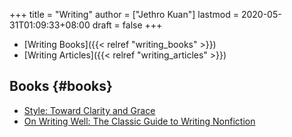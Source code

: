 +++
title = "Writing"
author = ["Jethro Kuan"]
lastmod = 2020-05-31T01:09:33+08:00
draft = false
+++

- [Writing Books]({{< relref "writing_books" >}})
- [Writing Articles]({{< relref "writing_articles" >}})

## Books {#books}

- [Style: Toward Clarity and Grace](https://www.amazon.com/Style-Clarity-Chicago-Writing-Publishing/dp/0226899152)
- [On Writing Well: The Classic Guide to Writing Nonfiction](https://www.goodreads.com/book/show/53343.On%5FWriting%5FWell)
